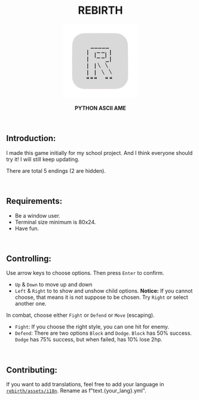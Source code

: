 <div align="center">

# REBIRTH

![icon](rebirth.png)

**PYTHON ASCII AME**

</div>

<br>

## Introduction:

I made this game initially for my school project. And I think everyone should try it! I will still keep updating.

There are total 5 endings (2 are hidden).

<br>

## Requirements:
- Be a window user.
- Terminal size minimum is 80x24.
- Have fun.

<br>

## Controlling:

Use arrow keys to choose options. Then press `Enter` to confirm.
- `Up` & `Down` to move up and down
- `Left` & `Right` to to show and unshow child options.
**Notice:** If you cannot choose, that means it is not suppose to be chosen. Try `Right` or select another one.

In combat, choose either `Fight` or `Defend` or `Move` (escaping).
- `Fight`: If you choose the right style, you can one hit for enemy.
- `Defend`: There are two options `Block` and `Dodge`. `Block` has 50% success. `Dodge` has 75% success, but when failed, has 10% lose 2hp.

<br>

## Contributing:

If you want to add translations, feel free to add your language in [`rebirth/assets/i18n`](rebirth/assets/i18n). Rename as f"text.{your_lang}.yml".
